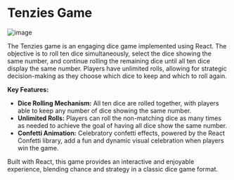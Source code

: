 # Tenzies Game
![image](https://github.com/user-attachments/assets/e9c39da1-9c96-46a1-a279-520d71260324)

The Tenzies game is an engaging dice game implemented using React. The objective is to roll ten dice simultaneously, select the dice showing the same number, and continue rolling the remaining dice until all ten dice display the same number. Players have unlimited rolls, allowing for strategic decision-making as they choose which dice to keep and which to roll again.

**Key Features:**

- **Dice Rolling Mechanism:** All ten dice are rolled together, with players able to keep any number of dice showing the same number.
- **Unlimited Rolls:** Players can roll the non-matching dice as many times as needed to achieve the goal of having all dice show the same number.
- **Confetti Animation:** Celebratory confetti effects, powered by the React Confetti library, add a fun and dynamic visual celebration when players win the game.

Built with React, this game provides an interactive and enjoyable experience, blending chance and strategy in a classic dice game format.
